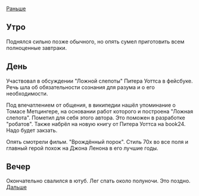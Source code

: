 [Раньше](2021.06.13.md)
## Утро
Поднялся сильно позже обычного, но опять сумел приготовить всем полноценные завтраки.
## День
Участвовал в обсуждении "Ложной слепоты" Питера Уоттса в фейсбуке. Речь шла об обязательности сознания для разума и о его необходимости. 

Под впечатлением от общения, в википедии нашёл упоминание о Томасе Метцингере, на основании работ которого и построена "Ложная слепота". Пометил для себя этого автора. Это поможен в разработке "робатов". Также набрёл на новую книгу от Питера Уоттса на book24. Надо будет закзать.

Опять смотрели фильм. "Врождённый порок". Стиль 70х во все поля и главный герой похож на Джона Ленона в его лучшие годы.
## Вечер
Окончательно свалился в ютуб. Лег спать около полуночи. Это поздно.  
[Дальше](2021.06.15.md)
